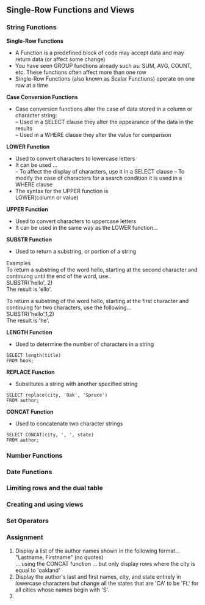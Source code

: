 ## Single-Row Functions and Views  

### String Functions  

**Single-Row Functions**  
-	A Function is a predefined block of code may accept data and 	may return data (or affect some change)
-	You have seen GROUP functions already such as: 
		SUM, AVG, COUNT, etc.
 	  These functions often affect more than one row  
- Single-Row Functions (also known as Scalar Functions) operate on one row at a time

**Case Conversion Functions**  
- Case conversion functions alter the case of data stored in a column or character string:  
  –	Used in a SELECT clause they alter the appearance of the data in the results  
	–	Used in a WHERE clause they alter the value for comparison

**LOWER Function**  
- Used to convert characters to lowercase letters
- It can be used ...  
	–	To affect the display of characters, use it in a SELECT clause
  –	To modify the case of characters for a search condition it is used in a WHERE clause  
- The syntax for the UPPER function is  
  LOWER(column or value)

**UPPER Function**  
- Used to convert characters to uppercase letters
- It can be used in the same way as the LOWER	function...

**SUBSTR Function**  
- Used to return a substring, or portion of a string

Examples  
To return a substring of the word hello, starting at the second character and continuing until the end	of the word, use..  
		SUBSTR('hello', 2)  
The result is 'ello'.  

To return a substring of the word hello, starting at the first character and continuing for two characters, use the following...  
		SUBSTR('hello',1,2)  
The result is 'he'.  

**LENGTH Function**  
- Used to determine the number of characters in a string  
```
SELECT length(title)
FROM book;
```

**REPLACE Function**  
- Substitutes a string with another specified string  
```
SELECT replace(city, 'Oak', 'Spruce')
FROM author;
```

**CONCAT Function**  
- Used to concatenate two character strings
```
SELECT CONCAT(city, ', ', state)
FROM author;
```

  
### Number Functions  

### Date Functions  

### Limiting rows and the dual table  

### Creating and using views  

### Set Operators  

### Assignment  
1. Display a list of the author names shown in the following format...  
	"Lastname, Firstname"   (no quotes)  
	... using the CONCAT function
  ...  but only display rows where the city is equal to 'oakland'
2. Display the author's last and first names, city, and state	entirely in lowercase characters but change all the states that are 'CA' to be 'FL' for all cities whose names begin with 'S'.
3. 
